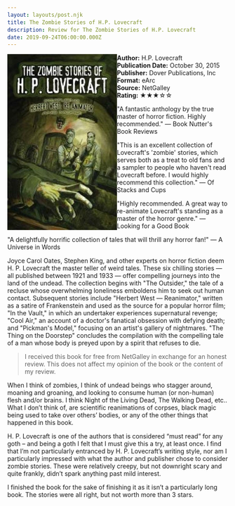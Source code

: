 ```yaml
---
layout: layouts/post.njk
title: The Zombie Stories of H.P. Lovecraft
description: Review for The Zombie Stories of H.P. Lovecraft
date: 2019-09-24T06:00:00.000Z
---
```

<section class="review__info">

<img loading="lazy" class="movie__poster" src="/static/images/book/zombiestories.webp" alt="Book Cover for The Zombie Stories of H.P. Lovecraft" width="250" height="400" align="left">

<b>Author:</b> H.P. Lovecraft\
<b>Publication Date:</b> October 30, 2015\
<b>Publisher:</b> Dover Publications, Inc\
<b>Format:</b> eArc\
<b>Source:</b> NetGalley\
<b>Rating:</b> &#9733;&#9733;&#9733;&#9734;&#9734;

<p class="review__description">"A fantastic anthology by the true master of horror fiction. Highly recommended." — Book Nutter's Book Reviews</p>

<p>"This is an excellent collection of Lovecraft's 'zombie' stories, which serves both as a treat to old fans and a sampler to people who haven't read Lovecraft before. I would highly recommend this collection." — Of Stacks and Cups</p>

<p>"Highly recommended. A great way to re-animate Lovecraft's standing as a master of the horror genre." — Looking for a Good Book </p>

<p>"A delightfully horrific collection of tales that will thrill any horror fan!" — A Universe in Words</p>

<p>Joyce Carol Oates, Stephen King, and other experts on horror fiction deem H. P. Lovecraft the master teller of weird tales. These six chilling stories ― all published between 1921 and 1933 ― offer compelling journeys into the land of the undead. The collection begins with "The Outsider," the tale of a recluse whose overwhelming loneliness emboldens him to seek out human contact. Subsequent stories include "Herbert West ― Reanimator," written as a satire of Frankenstein and used as the source for a popular horror film; "In the Vault," in which an undertaker experiences supernatural revenge; "Cool Air," an account of a doctor's fanatical obsession with defying death; and "Pickman's Model," focusing on an artist's gallery of nightmares. "The Thing on the Doorstep" concludes the compilation with the compelling tale of a man whose body is preyed upon by a spirit that refuses to die. </p>

</section>

> I received this book for free from NetGalley in exchange for an honest review. This does not affect my opinion of the book or the content of my review.

When I think of zombies, I think of undead beings who stagger around, moaning and groaning, and looking to consume human (or non-human) flesh and/or brains. I think Night of the Living Dead, The Walking Dead, etc.. What I don’t think of, are scientific reanimations of corpses, black magic being used to take over others’ bodies, or any of the other things that happened in this book.

H. P. Lovecraft is one of the authors that is considered “must read” for any goth – and being a goth I felt that I must give this a try, at least once. I find that I’m not particularly entranced by H. P. Lovecraft’s writing style, nor am I particularly impressed with what the author and publisher chose to consider zombie stories. These were relatively creepy, but not downright scary and quite frankly, didn’t spark anything past mild interest.

I finished the book for the sake of finishing it as it isn’t a particularly long book. The stories were all right, but not worth more than 3 stars.